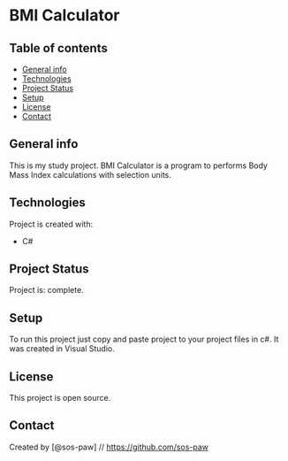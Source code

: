 # BMI Calculator

## Table of contents
* [General info](#general-info)
* [Technologies](#technologies)
* [Project Status](#project-status)
* [Setup](#setup)
* [License](#license)
* [Contact](#contact)

## General info
This is my study project.
BMI Calculator is a program to performs Body Mass Index calculations with selection
units.

## Technologies
Project is created with:
* C#

## Project Status
Project is: complete.

## Setup
To run this project just copy and paste project to your project files in c#.
It was created in Visual Studio.

## License 
This project is open source.

## Contact
Created by [@sos-paw] // https://github.com/sos-paw


